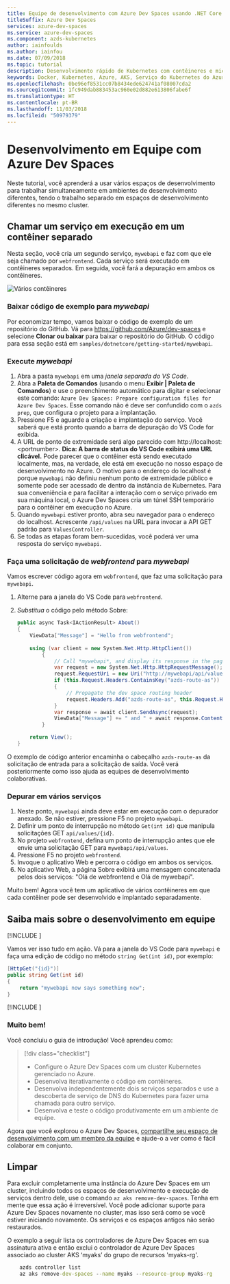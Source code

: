 ```yaml
---
title: Equipe de desenvolvimento com Azure Dev Spaces usando .NET Core e VS Code | Microsoft Docs
titleSuffix: Azure Dev Spaces
services: azure-dev-spaces
ms.service: azure-dev-spaces
ms.component: azds-kubernetes
author: iainfoulds
ms.author: iainfou
ms.date: 07/09/2018
ms.topic: tutorial
description: Desenvolvimento rápido de Kubernetes com contêineres e microsserviços no Azure
keywords: Docker, Kubernetes, Azure, AKS, Serviço do Kubernetes do Azure, contêineres
ms.openlocfilehash: 0be96ef8531cc07b8434ede624741af08007cda2
ms.sourcegitcommit: 1fc949dab883453ac960e02d882e613806fabe6f
ms.translationtype: HT
ms.contentlocale: pt-BR
ms.lasthandoff: 11/03/2018
ms.locfileid: "50979379"
---
```

# <a name="team-development-with-azure-dev-spaces"></a>Desenvolvimento em Equipe com Azure Dev Spaces

Neste tutorial, você aprenderá a usar vários espaços de desenvolvimento para trabalhar simultaneamente em ambientes de desenvolvimento diferentes, tendo o trabalho separado em espaços de desenvolvimento diferentes no mesmo cluster.

## <a name="call-a-service-running-in-a-separate-container"></a>Chamar um serviço em execução em um contêiner separado

Nesta seção, você cria um segundo serviço, `mywebapi` e faz com que ele seja chamado por `webfrontend`. Cada serviço será executado em contêineres separados. Em seguida, você fará a depuração em ambos os contêineres.

![Vários contêineres](media/common/multi-container.png)

### <a name="download-sample-code-for-mywebapi"></a>Baixar código de exemplo para *mywebapi*
Por economizar tempo, vamos baixar o código de exemplo de um repositório do GitHub. Vá para https://github.com/Azure/dev-spaces e selecione **Clonar ou baixar** para baixar o repositório do GitHub. O código para essa seção está em `samples/dotnetcore/getting-started/mywebapi`.

### <a name="run-mywebapi"></a>Execute *mywebapi*
1. Abra a pasta `mywebapi` em uma *janela separada do VS Code*.
1. Abra a **Paleta de Comandos** (usando o menu **Exibir | Paleta de Comandos**) e use o preenchimento automático para digitar e selecionar este comando: `Azure Dev Spaces: Prepare configuration files for Azure Dev Spaces`. Esse comando não é deve ser confundido com o `azds prep`, que configura o projeto para a implantação.
1. Pressione F5 e aguarde a criação e implantação do serviço. Você saberá que está pronto quando a barra de depuração do VS Code for exibida.
1. A URL de ponto de extremidade será algo parecido com http://localhost:\<portnumber\>. **Dica: A barra de status do VS Code exibirá uma URL clicável.** Pode parecer que o contêiner está sendo executado localmente, mas, na verdade, ele está em execução no nosso espaço de desenvolvimento no Azure. O motivo para o endereço do localhost é porque `mywebapi` não definiu nenhum ponto de extremidade público e somente pode ser acessado de dentro da instância de Kubernetes. Para sua conveniência e para facilitar a interação com o serviço privado em sua máquina local, o Azure Dev Spaces cria um túnel SSH temporário para o contêiner em execução no Azure.
1. Quando `mywebapi` estiver pronto, abra seu navegador para o endereço do localhost. Acrescente `/api/values` na URL para invocar a API GET padrão para `ValuesController`. 
1. Se todas as etapas foram bem-sucedidas, você poderá ver uma resposta do serviço `mywebapi`.

### <a name="make-a-request-from-webfrontend-to-mywebapi"></a>Faça uma solicitação de *webfrontend* para *mywebapi*
Vamos escrever código agora em `webfrontend`, que faz uma solicitação para `mywebapi`.
1. Alterne para a janela do VS Code para `webfrontend`.
1. *Substitua* o código pelo método Sobre:

    ```csharp
    public async Task<IActionResult> About()
    {
        ViewData["Message"] = "Hello from webfrontend";
        
        using (var client = new System.Net.Http.HttpClient())
            {
                // Call *mywebapi*, and display its response in the page
                var request = new System.Net.Http.HttpRequestMessage();
                request.RequestUri = new Uri("http://mywebapi/api/values/1");
                if (this.Request.Headers.ContainsKey("azds-route-as"))
                {
                    // Propagate the dev space routing header
                    request.Headers.Add("azds-route-as", this.Request.Headers["azds-route-as"] as IEnumerable<string>);
                }
                var response = await client.SendAsync(request);
                ViewData["Message"] += " and " + await response.Content.ReadAsStringAsync();
            }

        return View();
    }
    ```

O exemplo de código anterior encaminha o cabeçalho `azds-route-as` da solicitação de entrada para a solicitação de saída. Você verá posteriormente como isso ajuda as equipes de desenvolvimento colaborativas.

### <a name="debug-across-multiple-services"></a>Depurar em vários serviços
1. Neste ponto, `mywebapi` ainda deve estar em execução com o depurador anexado. Se não estiver, pressione F5 no projeto `mywebapi`.
1. Definir um ponto de interrupção no método `Get(int id)` que manipula solicitações GET `api/values/{id}`.
1. No projeto `webfrontend`, defina um ponto de interrupção antes que ele envie uma solicitação GET para `mywebapi/api/values`.
1. Pressione F5 no projeto `webfrontend`.
1. Invoque o aplicativo Web e percorra o código em ambos os serviços.
1. No aplicativo Web, a página Sobre exibirá uma mensagem concatenada pelos dois serviços: "Olá de webfrontend e Olá de mywebapi".


Muito bem! Agora você tem um aplicativo de vários contêineres em que cada contêiner pode ser desenvolvido e implantado separadamente.

## <a name="learn-about-team-development"></a>Saiba mais sobre o desenvolvimento em equipe

[!INCLUDE [](../../includes/team-development-1.md)]

Vamos ver isso tudo em ação. Vá para a janela do VS Code para `mywebapi` e faça uma edição de código no método `string Get(int id)`, por exemplo:

```csharp
[HttpGet("{id}")]
public string Get(int id)
{
    return "mywebapi now says something new";
}
```


[!INCLUDE [](../../includes/team-development-2.md)]

### <a name="well-done"></a>Muito bem!
Você concluiu o guia de introdução! Você aprendeu como:

> [!div class="checklist"]
> * Configure o Azure Dev Spaces com um cluster Kubernetes gerenciado no Azure.
> * Desenvolva iterativamente o código em contêineres.
> * Desenvolva independentemente dois serviços separados e use a descoberta de serviço de DNS do Kubernetes para fazer uma chamada para outro serviço.
> * Desenvolva e teste o código produtivamente em um ambiente de equipe.

Agora que você explorou o Azure Dev Spaces, [compartilhe seu espaço de desenvolvimento com um membro da equipe](how-to/share-dev-spaces.md) e ajude-o a ver como é fácil colaborar em conjunto.

## <a name="clean-up"></a>Limpar
Para excluir completamente uma instância do Azure Dev Spaces em um cluster, incluindo todos os espaços de desenvolvimento e execução de serviços dentro dele, use o comando `az aks remove-dev-spaces`. Tenha em mente que essa ação é irreversível. Você pode adicionar suporte para Azure Dev Spaces novamente no cluster, mas isso será como se você estiver iniciando novamente. Os serviços e os espaços antigos não serão restaurados.

O exemplo a seguir lista os controladores de Azure Dev Spaces em sua assinatura ativa e então exclui o controlador de Azure Dev Spaces associado ao cluster AKS ‘myaks’ do grupo de recursos 'myaks-rg'.

```cmd
    azds controller list
    az aks remove-dev-spaces --name myaks --resource-group myaks-rg
```
